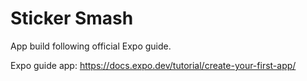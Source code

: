 # Sticker Smash
App build following official Expo guide.

Expo guide app: https://docs.expo.dev/tutorial/create-your-first-app/
